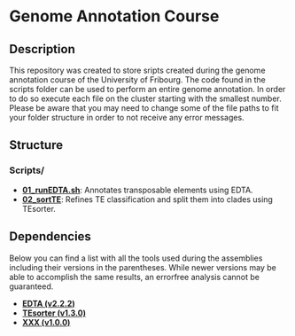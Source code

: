# Genome Annotation Course

## Description

This repository was created to store sripts created during the genome annotation course of the University of Fribourg. 
The code found in the scripts folder can be used to perform an entire genome annotation. In order to do so execute each file on the cluster starting with the smallest number. 
Please be aware that you may need to change some of the file paths to fit your folder structure in order to not receive any error messages. 

## Structure

### Scripts/
- **[01_runEDTA.sh](scripts/01_runEDTA.sh)**:             Annotates transposable elements using EDTA.
- **[02_sortTE](scripts/02_sortTE.sh)**:                  Refines TE classification and split them into clades using TEsorter.

## Dependencies

Below you can find a list with all the tools used during the assemblies including their versions in the parentheses. While newer versions may be able to accomplish the same results, an errorfree analysis cannot be guaranteed.

- **[EDTA (v2.2.2)](https://github.com/oushujun/EDTA)**
- **[TEsorter (v1.3.0)](https://github.com/zhangrengang/TEsorter)**
- **[XXX (v1.0.0)](XXX)**
